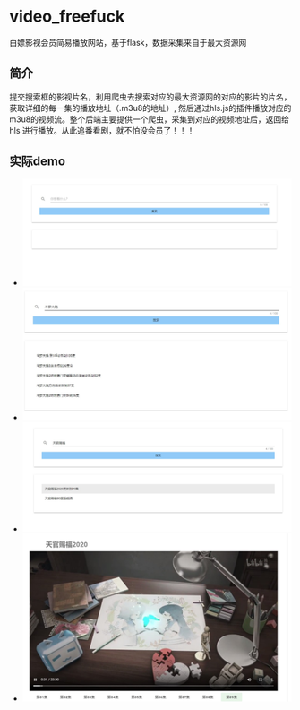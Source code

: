 # video_freefuck

白嫖影视会员简易播放网站，基于flask，数据采集来自于最大资源网

## 简介

提交搜索框的影视片名，利用爬虫去搜索对应的最大资源网的对应的影片的片名，获取详细的每一集的播放地址（.m3u8的地址）, 然后通过hls.js的插件播放对应的m3u8的视频流。整个后端主要提供一个爬虫，采集到对应的视频地址后，返回给hls 进行播放。从此追番看剧，就不怕没会员了！！！

## 实际demo

- ![主页](/img/index.jpg)
- ![搜索1](/img/search.jpg)
- ![搜索2](/img/search1.jpg)
- ![video](/img/video.jpg)



